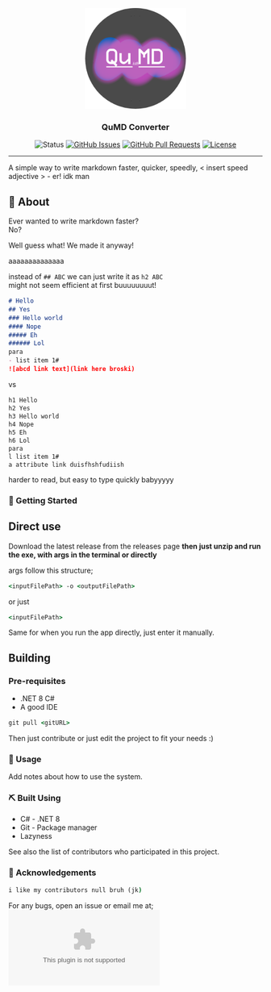 <p align="center">
  <a href="" rel="noopener">
 <img width=200px height=200px src="QuMD_logo.png" alt="Project logo"></a>
</p>

<h3 align="center">QuMD Converter</h3>

<div align="center">

![Status](https://img.shields.io/badge/status-active-success.svg)
[![GitHub Issues](https://img.shields.io/github/issues/kylelobo/The-Documentation-Compendium.svg)](https://github.com/*)
[![GitHub Pull Requests](https://img.shields.io/github/issues-pr/kylelobo/The-Documentation-Compendium.svg)](https://github.com/e/e)
[![License](https://img.shields.io/badge/license-MIT-blue.svg)](/LICENSE)

</div>

---

A simple way to write markdown faster, quicker, speedly, < insert speed adjective > - er! idk man

## 🧐 About

Ever wanted to write markdown faster?  
No?

Well guess what! We made it anyway!

aaaaaaaaaaaaaa

instead of `## ABC` we can just write it as `h2 ABC`  
might not seem efficient at first buuuuuuuut!

```md
# Hello
## Yes
### Hello world
#### Nope
##### Eh
###### Lol
para
- list item 1#
![abcd link text](link here broski)
```

vs

```qmd
h1 Hello
h2 Yes
h3 Hello world
h4 Nope
h5 Eh
h6 Lol
para
l list item 1#
a attribute link duisfhshfudiish
```

harder to read, but easy to type quickly babyyyyy

### 🏁 Getting Started

## Direct use

Download the latest release from the releases page
**then just unzip and run the exe, with args in the terminal or directly**

args follow this structure;

```cmd
<inputFilePath> -o <outputFilePath>
```

or just

```cmd
<inputFilePath>
```

Same for when you run the app directly, just enter it manually.

## Building

### Pre-requisites

- .NET 8 C#
- A good IDE

```cmd
git pull <gitURL>
```

Then just contribute or just edit the project to fit your needs :)

### 🎈 Usage

Add notes about how to use the system.

### ⛏️ Built Using

- C# - .NET 8
- Git - Package manager
- Lazyness

See also the list of contributors who participated in this project.

### 🎉 Acknowledgements

```cmd
i like my contributors null bruh (jk)
```

For any bugs, open an issue or email me at;
![mervinpais14@protonmail.com](mailto:mervinpais14@protonmail.com)
